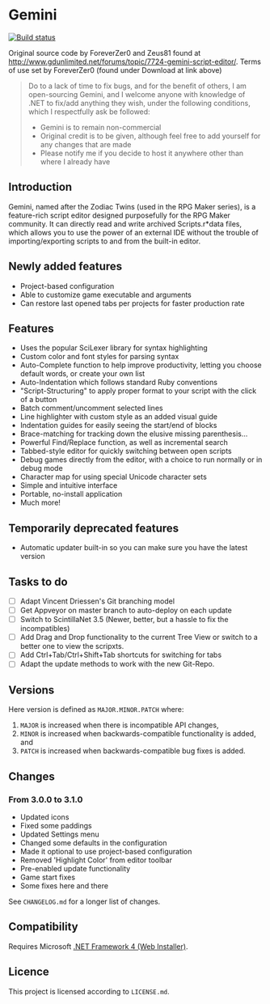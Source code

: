 # Gemini

[![Build status](https://ci.appveyor.com/api/projects/status/id45425lg618yc22?svg=true)](https://ci.appveyor.com/project/revam/gemini)

Original source code by ForeverZer0 and Zeus81 found at http://www.gdunlimited.net/forums/topic/7724-gemini-script-editor/.
Terms of use set by ForeverZer0 (found under Download at link above)

> Do to a lack of time to fix bugs, and for the benefit of others, I am open-sourcing Gemini, and I welcome anyone with knowledge of .NET to fix/add anything they wish, under the following conditions, which I respectfully ask be followed:
> - Gemini is to remain non-commercial
> - Original credit is to be given, although feel free to add yourself for any changes that are made
> - Please notify me if you decide to host it anywhere other than where I already have

## Introduction

Gemini, named after the Zodiac Twins (used in the RPG Maker series), is a feature-rich script editor designed purposefully for the RPG Maker community. It can directly read and write archived Scripts.r*data files, which allows you to use the power of an external IDE without the trouble of importing/exporting scripts to and from the built-in editor.


## Newly added features

- Project-based configuration
- Able to customize game executable and arguments
- Can restore last opened tabs per projects for faster production rate

## Features

- Uses the popular SciLexer library for syntax highlighting
- Custom color and font styles for parsing syntax
- Auto-Complete function to help improve productivity, letting you choose default words, or create your own list
- Auto-Indentation which follows standard Ruby conventions
- "Script-Structuring" to apply proper format to your script with the click of a button
- Batch comment/uncomment selected lines
- Line highlighter with custom style as an added visual guide
- Indentation guides for easily seeing the start/end of blocks
- Brace-matching for tracking down the elusive missing parenthesis...
- Powerful Find/Replace function, as well as incremental search
- Tabbed-style editor for quickly switching between open scripts
- Debug games directly from the editor, with a choice to run normally or in debug mode
- Character map for using special Unicode character sets
- Simple and intuitive interface
- Portable, no-install application
- Much more!

## Temporarily deprecated features

- Automatic updater built-in so you can make sure you have the latest version

## Tasks to do

- [ ] Adapt Vincent Driessen's Git branching model
- [ ] Get Appveyor on master branch to auto-deploy on each update
- [ ] Switch to ScintillaNet 3.5 (Newer, better, but a hassle to fix the incompatibles)
- [ ] Add Drag and Drop functionality to the current Tree View or switch to a better one to view the scripxts.
- [ ] Add Ctrl+Tab/Ctrl+Shift+Tab shortcuts for switching for tabs
- [ ] Adapt the update methods to work with the new Git-Repo.

## Versions
Here version is defined as `MAJOR.MINOR.PATCH` where:

1. `MAJOR` is increased when there is incompatible API changes,
2. `MINOR` is increased when backwards-compatible functionality is added, and
3. `PATCH` is increased when backwards-compatible bug fixes is added.

## Changes

### From 3.0.0 to 3.1.0
- Updated icons
- Fixed some paddings
- Updated Settings menu
- Changed some defaults in the configuration
- Made it optional to use project-based configuration
- Removed 'Highlight Color' from editor toolbar
- Pre-enabled update functionality
- Game start fixes
- Some fixes here and there

See `CHANGELOG.md` for a longer list of changes.

## Compatibility
Requires Microsoft [.NET Framework 4 (Web Installer)](http://www.microsoft.com/en-us/download/details.aspx?id=17851).

## Licence
This project is licensed according to `LICENSE.md`.
